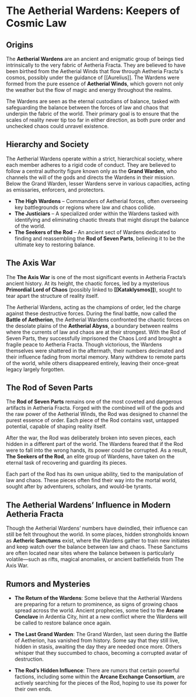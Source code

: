 # **The Aetherial Wardens: Keepers of Cosmic Law**

## **Origins**
The **Aetherial Wardens** are an ancient and enigmatic group of beings tied intrinsically to the very fabric of Aetheria Fracta. They are believed to have been birthed from the Aetherial Winds that flow through Aetheria Fracta's cosmos, possibly under the guidance of [[Aurelius]]. The Wardens were formed from the pure essence of **Aetherial Winds**, which govern not only the weather but the flow of magic and energy throughout the realms.

The Wardens are seen as the eternal custodians of balance, tasked with safeguarding the balance between the forces of law and chaos that underpin the fabric of the world. Their primary goal is to ensure that the scales of reality never tip too far in either direction, as both pure order and unchecked chaos could unravel existence.

## **Hierarchy and Society**
The Aetherial Wardens operate within a strict, hierarchical society, where each member adheres to a rigid code of conduct. They are believed to follow a central authority figure known only as the **Grand Warden**, who channels the will of the gods and directs the Wardens in their mission. Below the Grand Warden, lesser Wardens serve in various capacities, acting as emissaries, enforcers, and protectors.

- **The High Wardens** – Commanders of Aetherial forces, often overseeing key battlegrounds or regions where law and chaos collide.
- **The Justiciars** – A specialized order within the Wardens tasked with identifying and eliminating chaotic threats that might disrupt the balance of the world.
- **The Seekers of the Rod** – An ancient sect of Wardens dedicated to finding and reassembling the **Rod of Seven Parts**, believing it to be the ultimate key to restoring balance.

## **The Axis War**
The **The Axis War** is one of the most significant events in Aetheria Fracta’s ancient history. At its height, the chaotic forces, led by a mysterious **Primordial Lord of Chaos** (possibly linked to **[[Kataklysmos]]**), sought to tear apart the structure of reality itself.

The Aetherial Wardens, acting as the champions of order, led the charge against these destructive forces. During the final battle, now called the **Battle of Aetherion**, the Aetherial Wardens confronted the chaotic forces on the desolate plains of the **Aetherial Abyss**, a boundary between realms where the currents of law and chaos are at their strongest. With the Rod of Seven Parts, they successfully imprisoned the Chaos Lord and brought a fragile peace to Aetheria Fracta. Though victorious, the Wardens themselves were shattered in the aftermath, their numbers decimated and their influence fading from mortal memory. Many withdrew to remote parts of the world, while others disappeared entirely, leaving their once-great legacy largely forgotten.

## **The Rod of Seven Parts**
The **Rod of Seven Parts** remains one of the most coveted and dangerous artifacts in Aetheria Fracta. Forged with the combined will of the gods and the raw power of the Aetherial Winds, the Rod was designed to channel the purest essence of order. Each piece of the Rod contains vast, untapped potential, capable of shaping reality itself.

After the war, the Rod was deliberately broken into seven pieces, each hidden in a different part of the world. The Wardens feared that if the Rod were to fall into the wrong hands, its power could be corrupted. As a result, **The Seekers of the Rod**, an elite group of Wardens, have taken on the eternal task of recovering and guarding its pieces.

Each part of the Rod has its own unique ability, tied to the manipulation of law and chaos. These pieces often find their way into the mortal world, sought after by adventurers, scholars, and would-be tyrants.

## **The Aetherial Wardens’ Influence in Modern Aetheria Fracta**
Though the Aetherial Wardens’ numbers have dwindled, their influence can still be felt throughout the world. In some places, hidden strongholds known as **Aetheric Sanctums** exist, where the Wardens gather to train new initiates and keep watch over the balance between law and chaos. These Sanctums are often located near sites where the balance between is particularly volatile—such as rifts, magical anomalies, or ancient battlefields from The Axis War.

## **Rumors and Mysteries**
- **The Return of the Wardens**: Some believe that the Aetherial Wardens are preparing for a return to prominence, as signs of growing chaos spread across the world. Ancient prophecies, some tied to the **Arcane Conclave** in Ardentia City, hint at a new conflict where the Wardens will be called to restore balance once again.

- **The Last Grand Warden**: The Grand Warden, last seen during the Battle of Aetherion, has vanished from history. Some say that they still live, hidden in stasis, awaiting the day they are needed once more. Others whisper that they succumbed to chaos, becoming a corrupted avatar of destruction.

- **The Rod’s Hidden Influence**: There are rumors that certain powerful factions, including some within the **Arcane Exchange Consortium**, are actively searching for the pieces of the Rod, hoping to use its power for their own ends.